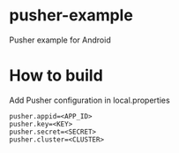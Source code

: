 # pusher-example
Pusher example for Android

# How to build
Add Pusher configuration in local.properties

```
pusher.appid=<APP_ID>
pusher.key=<KEY>
pusher.secret=<SECRET>
pusher.cluster=<CLUSTER>
```
